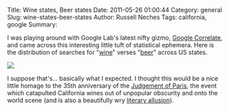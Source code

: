 Title: Wine states, Beer states
Date: 2011-05-26 01:00:44
Category: general
Slug: wine-states-beer-states
Author: Russell Neches
Tags: california, google
Summary: 


I was playing around with Google Lab's latest nifty gizmo, [Google
Correlate](http://correlate.googlelabs.com/), and came across this
interesting little tuft of statistical ephemera. Here is the
distribution of searches for
"[wine](http://correlate.googlelabs.com/search?e=wine&t=all)" verses
"[beer](http://correlate.googlelabs.com/search?e=beer&t=all)" across US
states.

![](http://vort.org/media/images/wine_vs_beer.png)

I suppose that's... basically what I expected. I thought this would be a
nice little homage to the 35th anniversary of the [Judgement of
Paris](http://en.wikipedia.org/wiki/Judgment_of_Paris_(wine)), the event
which catapulted California wines out of unpopular obscurity and onto
the world scene (and is also a beautifully wry [literary
allusion](http://en.wikipedia.org/wiki/Judgement_of_Paris)).
